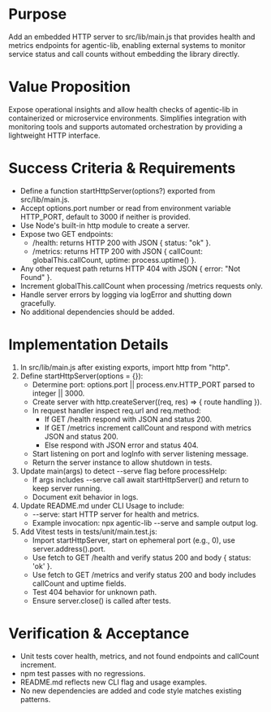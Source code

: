 # Purpose
Add an embedded HTTP server to src/lib/main.js that provides health and metrics endpoints for agentic-lib, enabling external systems to monitor service status and call counts without embedding the library directly.

# Value Proposition
Expose operational insights and allow health checks of agentic-lib in containerized or microservice environments. Simplifies integration with monitoring tools and supports automated orchestration by providing a lightweight HTTP interface.

# Success Criteria & Requirements
* Define a function startHttpServer(options?) exported from src/lib/main.js.
* Accept options.port number or read from environment variable HTTP_PORT, default to 3000 if neither is provided.
* Use Node's built-in http module to create a server.
* Expose two GET endpoints:
  - /health: returns HTTP 200 with JSON { status: "ok" }.
  - /metrics: returns HTTP 200 with JSON { callCount: globalThis.callCount, uptime: process.uptime() }.
* Any other request path returns HTTP 404 with JSON { error: "Not Found" }.
* Increment globalThis.callCount when processing /metrics requests only.
* Handle server errors by logging via logError and shutting down gracefully.
* No additional dependencies should be added.

# Implementation Details
1. In src/lib/main.js after existing exports, import http from "http".
2. Define startHttpServer(options = {}):
   - Determine port: options.port || process.env.HTTP_PORT parsed to integer || 3000.
   - Create server with http.createServer((req, res) => { route handling }).
   - In request handler inspect req.url and req.method:
     * If GET /health respond with JSON and status 200.
     * If GET /metrics increment callCount and respond with metrics JSON and status 200.
     * Else respond with JSON error and status 404.
   - Start listening on port and logInfo with server listening message.
   - Return the server instance to allow shutdown in tests.
3. Update main(args) to detect --serve flag before processHelp:
   - If args includes --serve call await startHttpServer() and return to keep server running.
   - Document exit behavior in logs.
4. Update README.md under CLI Usage to include:
   - --serve: start HTTP server for health and metrics.
   - Example invocation: npx agentic-lib --serve and sample output log.
5. Add Vitest tests in tests/unit/main.test.js:
   - Import startHttpServer, start on ephemeral port (e.g., 0), use server.address().port.
   - Use fetch to GET /health and verify status 200 and body { status: 'ok' }.
   - Use fetch to GET /metrics and verify status 200 and body includes callCount and uptime fields.
   - Test 404 behavior for unknown path.
   - Ensure server.close() is called after tests.

# Verification & Acceptance
* Unit tests cover health, metrics, and not found endpoints and callCount increment.
* npm test passes with no regressions.
* README.md reflects new CLI flag and usage examples.
* No new dependencies are added and code style matches existing patterns.